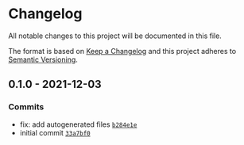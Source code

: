 # Changelog

All notable changes to this project will be documented in this file.

The format is based on [Keep a Changelog](https://keepachangelog.com/en/1.0.0/)
and this project adheres to [Semantic Versioning](https://semver.org/spec/v2.0.0.html).

## 0.1.0 - 2021-12-03

### Commits

- fix: add autogenerated files [`b284e1e`](https://github.com/lotusnoir/ansible-apps_gnmic/commit/b284e1e3a39fc8ff27ed8cef98f43f932c96b807)
- initial commit [`33a7bf0`](https://github.com/lotusnoir/ansible-apps_gnmic/commit/33a7bf03fafea5adee4bbde8b55eb74c042ffee9)
